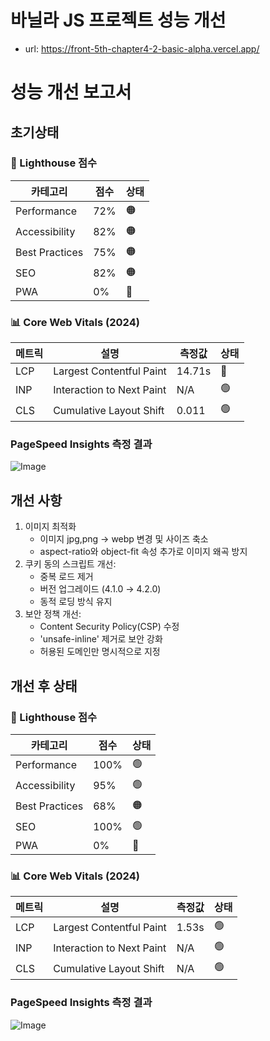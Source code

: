 # 바닐라 JS 프로젝트 성능 개선
- url: https://front-5th-chapter4-2-basic-alpha.vercel.app/

# 성능 개선 보고서

## 초기상태

### 🎯 Lighthouse 점수
| 카테고리 | 점수 | 상태 |
|----------|------|------|
| Performance | 72% | 🟠 |
| Accessibility | 82% | 🟠 |
| Best Practices | 75% | 🟠 |
| SEO | 82% | 🟠 |
| PWA | 0% | 🔴 |

### 📊 Core Web Vitals (2024)
| 메트릭 | 설명 | 측정값 | 상태 |
|--------|------|--------|------|
| LCP | Largest Contentful Paint | 14.71s | 🔴 |
| INP | Interaction to Next Paint | N/A | 🟢 |
| CLS | Cumulative Layout Shift | 0.011 | 🟢 |

### PageSpeed Insights 측정 결과
![Image](https://github.com/user-attachments/assets/f0fbcee6-7d6f-4035-8122-e6672d0c6c86)


## 개선 사항
1. 이미지 최적화
   - 이미지 jpg,png -> webp 변경 및 사이즈 축소
   - aspect-ratio와 object-fit 속성 추가로 이미지 왜곡 방지
2. 쿠키 동의 스크립트 개선:
   - 중복 로드 제거    
   - 버전 업그레이드 (4.1.0 → 4.2.0)
   - 동적 로딩 방식 유지
3. 보안 정책 개선:
   - Content Security Policy(CSP) 수정  
   - 'unsafe-inline' 제거로 보안 강화
   - 허용된 도메인만 명시적으로 지정

## 개선 후 상태

### 🎯 Lighthouse 점수
| 카테고리 | 점수 | 상태 |
|----------|------|------|
| Performance | 100% | 🟢 |
| Accessibility | 95% | 🟢 |
| Best Practices | 68% | 🟠 |
| SEO | 100% | 🟢 |
| PWA | 0% | 🔴 |

### 📊 Core Web Vitals (2024)
| 메트릭 | 설명 | 측정값 | 상태 |
|--------|------|--------|------|
| LCP | Largest Contentful Paint | 1.53s | 🟢 |
| INP | Interaction to Next Paint | N/A | 🟢 |
| CLS | Cumulative Layout Shift | N/A | 🟢 |

### PageSpeed Insights 측정 결과
![Image](https://github.com/user-attachments/assets/e8e1dbd7-f92c-4b06-9644-4c83ed062b4e)